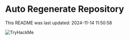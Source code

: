# Auto Regenerate Repository

This README was last updated: 2024-11-14 11:50:58

 ![TryHackMe](https://tryhackme.com/badge/533634)